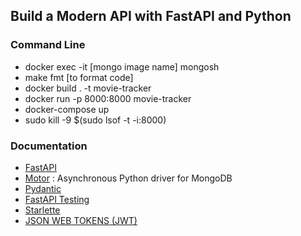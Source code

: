 ## Build a Modern API with FastAPI and Python

### Command Line
- docker exec -it [mongo image name] mongosh
- make fmt [to format code]
- docker build . -t movie-tracker
- docker run -p 8000:8000 movie-tracker
- docker-compose up
- sudo kill -9 $(sudo lsof -t -i:8000)

### Documentation
- [FastAPI](https://fastapi.tiangolo.com/)
- [Motor](https://motor.readthedocs.io/en/stable/index.html) : Asynchronous Python driver for MongoDB
- [Pydantic](https://docs.pydantic.dev/)
- [FastAPI Testing](https://fastapi.tiangolo.com/advanced/testing-dependencies/)
- [Starlette](https://www.starlette.io/)
- [JSON WEB TOKENS (JWT)](https://jwt.io/introduction)
